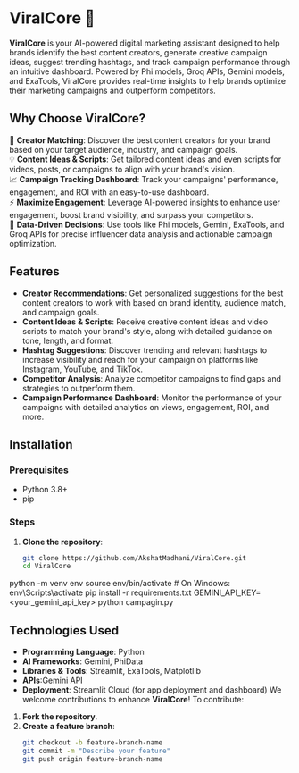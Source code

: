 # ViralCore 🚀

**ViralCore** is your AI-powered digital marketing assistant designed to help brands identify the best content creators, generate creative campaign ideas, suggest trending hashtags, and track campaign performance through an intuitive dashboard. Powered by Phi models, Groq APIs, Gemini models, and ExaTools, ViralCore provides real-time insights to help brands optimize their marketing campaigns and outperform competitors.

## Why Choose ViralCore?

🤝 **Creator Matching**: Discover the best content creators for your brand based on your target audience, industry, and campaign goals.  
💡 **Content Ideas & Scripts**: Get tailored content ideas and even scripts for videos, posts, or campaigns to align with your brand's vision.  
📈 **Campaign Tracking Dashboard**: Track your campaigns' performance, engagement, and ROI with an easy-to-use dashboard.  
⚡ **Maximize Engagement**: Leverage AI-powered insights to enhance user engagement, boost brand visibility, and surpass your competitors.  
🔧 **Data-Driven Decisions**: Use tools like Phi models, Gemini, ExaTools, and Groq APIs for precise influencer data analysis and actionable campaign optimization.

## Features

- **Creator Recommendations**: Get personalized suggestions for the best content creators to work with based on brand identity, audience match, and campaign goals.
- **Content Ideas & Scripts**: Receive creative content ideas and video scripts to match your brand's style, along with detailed guidance on tone, length, and format.
- **Hashtag Suggestions**: Discover trending and relevant hashtags to increase visibility and reach for your campaign on platforms like Instagram, YouTube, and TikTok.
- **Competitor Analysis**: Analyze competitor campaigns to find gaps and strategies to outperform them.
- **Campaign Performance Dashboard**: Monitor the performance of your campaigns with detailed analytics on views, engagement, ROI, and more.

## Installation

### Prerequisites

- Python 3.8+
- pip

### Steps

1. **Clone the repository**:
   ```bash
   git clone https://github.com/AkshatMadhani/ViralCore.git
   cd ViralCore
python -m venv env
source env/bin/activate   # On Windows: env\Scripts\activate
pip install -r requirements.txt
GEMINI_API_KEY=<your_gemini_api_key>
python campagin.py

## Technologies Used
- **Programming Language**: Python
- **AI Frameworks**:  Gemini, PhiData
- **Libraries & Tools**: Streamlit, ExaTools, Matplotlib
- **APIs**:Gemini API
- **Deployment**: Streamlit Cloud (for app deployment and dashboard)
We welcome contributions to enhance **ViralCore**! To contribute:

1. **Fork the repository**.
2. **Create a feature branch**: 
   ```bash
   git checkout -b feature-branch-name
   git commit -m "Describe your feature"
   git push origin feature-branch-name
